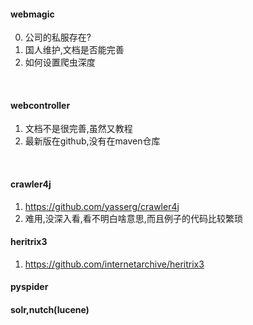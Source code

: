 #### webmagic

0. 公司的私服存在?
1. 国人维护,文档是否能完善
2. 如何设置爬虫深度
<br/>
<https://github.com/code4craft/webmagic>
<http://webmagic.io/docs/zh/posts/ch6-custom-componenet/pipeline.html>

#### webcontroller
1. 文档不是很完善,虽然又教程
2. 最新版在github,没有在maven仓库
<br/>
<http://datahref.com/archives/28>


#### crawler4j
1. <https://github.com/yasserg/crawler4j>
2. 难用,没深入看,看不明白啥意思,而且例子的代码比较繁琐


#### heritrix3
1. <https://github.com/internetarchive/heritrix3>

#### pyspider

#### solr,nutch(lucene)
